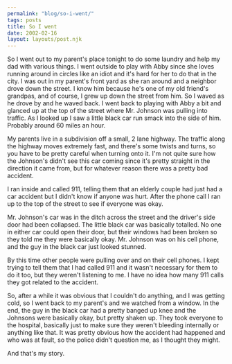```yaml
---
permalink: "blog/so-i-went/"
tags: posts
title: So I went
date: 2002-02-16
layout: layouts/post.njk
---
```


So I went out to my parent's place tonight to do some laundry and help my dad with various things. I went outside to play with Abby since she loves running around in circles like an idiot and it's hard for her to do that in the city. I was out in my parent's front yard as she ran around and a neighbor drove down the street. I know him because he's one of my old friend's grandpas, and of course, I grew up down the street from him. So I waved as he drove by and he waved back. I went back to playing with Abby a bit and glanced up at the top of the street where Mr. Johnson was pulling into traffic. As I looked up I saw a little black car run smack into the side of him. Probably around 60 miles an hour.

My parents live in a subdivision off a small, 2 lane highway. The traffic along the highway moves extremely fast, and there's some twists and turns, so you have to be pretty careful when turning onto it. I'm not quite sure how the Johnson's didn't see this car coming since it's pretty straight in the direction it came from, but for whatever reason there was a pretty bad accident. 

I ran inside and called 911, telling them that an elderly couple had just had a car accident but I didn't know if anyone was hurt. After the phone call I ran up to the top of the street to see if everyone was okay.

Mr. Johnson's car was in the ditch across the street and the driver's side door had been collapsed. The little black car was basically totalled. No one in either car could open their door, but their windows had been broken so they told me they were basically okay. Mr. Johnson was on his cell phone, and the guy in the black car just looked stunned.

By this time other people were pulling over and on their cell phones. I kept trying to tell them that I had called 911 and it wasn't necessary for them to do it too, but they weren't listening to me. I have no idea how many 911 calls they got related to the accident.

So, after a while it was obvious that I couldn't do anything, and I was getting cold, so I went back to my parent's and we watched from a window. In the end, the guy in the black car had a pretty banged up knee and the Johnsons were basically okay, but pretty shaken up. They took everyone to the hospital, basically just to make sure they weren't bleeding internally or anything like that. It was pretty obvious how the accident had happened and who was at fault, so the police didn't question me, as I thought they might. 

And that's my story.